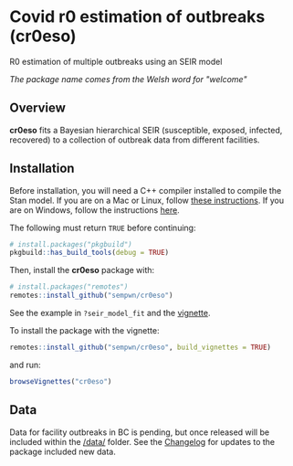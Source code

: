 # Covid r0 estimation of outbreaks (cr0eso)

R0 estimation of multiple outbreaks using an SEIR model

*The package name comes from the Welsh word for "welcome"*

## Overview

**cr0eso** fits a Bayesian hierarchical SEIR (susceptible, exposed, infected, recovered) to a collection of outbreak data from different facilities.

## Installation

Before installation, you will need a C++ compiler installed to compile the Stan model. If you are on a Mac or Linux, follow [these instructions](https://github.com/stan-dev/rstan/wiki/RStan-Getting-Started). If you are on Windows, follow the instructions [here](https://github.com/stan-dev/rstan/wiki/Configuring-C---Toolchain-for-Windows).

The following must return `TRUE` before continuing:

``` r
# install.packages("pkgbuild")
pkgbuild::has_build_tools(debug = TRUE)
```

Then, install the **cr0eso** package with:

``` r
# install.packages("remotes")
remotes::install_github("sempwn/cr0eso")
```

See the example in `?seir_model_fit` and the [vignette](https://sempwn.github.io/cr0eso/articles/introduction_to_fitting.html).

To install the package with the vignette:

``` r
remotes::install_github("sempwn/cr0eso", build_vignettes = TRUE)
```

and run:

``` r
browseVignettes("cr0eso")
```

## Data

Data for facility outbreaks in BC is pending, but once released will be included
within the [/data/](./data/) folder. See the [Changelog](https://sempwn.github.io/cr0eso/news/index.html) for updates to the
package included new data.
